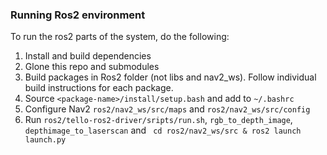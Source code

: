 ### Running Ros2 environment 
To run the ros2 parts of the system, do the following:
1. Install and build dependencies
2. Glone this repo and submodules
3. Build packages in Ros2 folder (not libs and nav2_ws). Follow individual build instructions for each package.
4. Source `<package-name>/install/setup.bash` and add to `~/.bashrc`
5. Configure Nav2 `ros2/nav2_ws/src/maps` and `ros2/nav2_ws/src/config` 
6. Run `ros2/tello-ros2-driver/sripts/run.sh`, `rgb_to_depth_image`, `depthimage_to_laserscan` and ` cd ros2/nav2_ws/src & ros2 launch launch.py`

